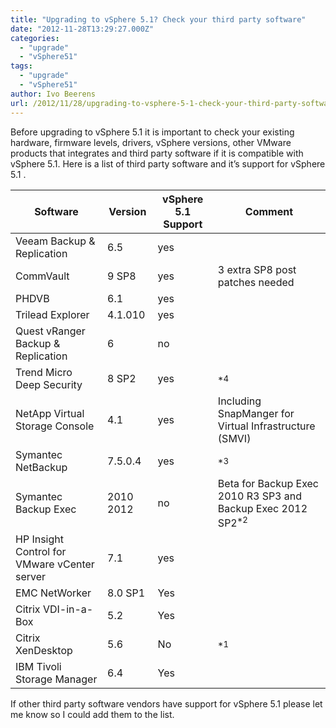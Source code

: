 ```yaml
---
title: "Upgrading to vSphere 5.1? Check your third party software"
date: "2012-11-28T13:29:27.000Z"
categories: 
  - "upgrade"
  - "vSphere51"
tags: 
  - "upgrade"
  - "vSphere51"
author: Ivo Beerens
url: /2012/11/28/upgrading-to-vsphere-5-1-check-your-third-party-software/
---
```


Before upgrading to vSphere 5.1 it is important to check your existing hardware, firmware levels, drivers, vSphere versions, other VMware products that integrates and third party software if it is compatible with vSphere 5.1. Here is a list of third party software and it’s support for vSphere 5.1 .

| **Software** | **Version** | **vSphere 5.1 Support** | **Comment** |
|---|---|---|---|
| Veeam Backup &amp; Replication | 6.5 | yes |  |
| CommVault | 9 SP8 | yes | 3 extra SP8 post patches needed |
| PHDVB | 6.1 | yes |  |
| Trilead Explorer | 4.1.010 | yes |  |
| Quest vRanger Backup &amp; Replication | 6 | no |  |
| Trend Micro Deep Security | 8 SP2 | yes | <sup>\*4 </sup> |
| NetApp Virtual Storage Console | 4.1 | yes | Including SnapManger for Virtual Infrastructure (SMVI) |
| Symantec NetBackup | 7.5.0.4 | yes | <sup>\*3 </sup> |
| Symantec Backup Exec | 2010    2012 | no | Beta for Backup Exec 2010 R3 SP3 and Backup Exec 2012 SP2<sup>\*2</sup> |
| HP Insight Control for VMware vCenter server | 7.1 | yes |  |
| EMC NetWorker | 8.0 SP1 | Yes |  |
| Citrix VDI-in-a-Box | 5.2 | Yes |  |
| Citrix XenDesktop | 5.6 | No | <sup>\*1</sup> |
| IBM Tivoli Storage Manager | 6.4 | Yes |  |

If other third party software vendors have support for vSphere 5.1 please let me know so I could add them to the list.